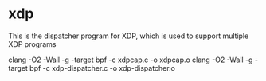 # xdp
This is the dispatcher program for XDP, which is used to support multiple XDP programs

clang -O2 -Wall -g -target bpf -c xdpcap.c -o xdpcap.o
clang -O2 -Wall -g -target bpf -c xdp-dispatcher.c -o xdp-dispatcher.o
